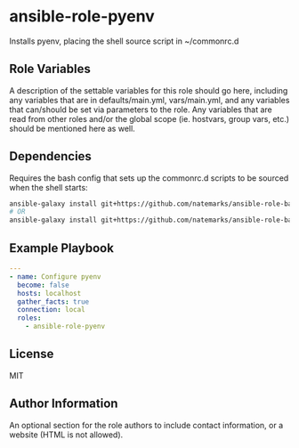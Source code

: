 ansible-role-pyenv
=========

Installs pyenv, placing the shell source script in ~/commonrc.d

Role Variables
--------------

A description of the settable variables for this role should go here, including any variables that are in defaults/main.yml, vars/main.yml, and any variables that can/should be set via parameters to the role. Any variables that are read from other roles and/or the global scope (ie. hostvars, group vars, etc.) should be mentioned here as well.

Dependencies
------------

Requires the bash config that sets up the commonrc.d  scripts to be sourced
when the shell starts:
```bash
ansible-galaxy install git+https://github.com/natemarks/ansible-role-bash.git,v0.0.21
# OR
ansible-galaxy install git+https://github.com/natemarks/ansible-role-bash.git,main
```

Example Playbook
----------------
```yaml
---
- name: Configure pyenv
  become: false
  hosts: localhost
  gather_facts: true
  connection: local
  roles:
    - ansible-role-pyenv

```

License
-------

MIT

Author Information
------------------

An optional section for the role authors to include contact information, or a website (HTML is not allowed).
